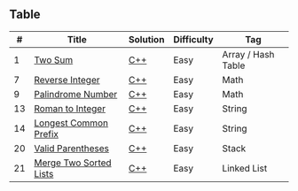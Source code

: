 ## Table
|  #  |      Title      |     Solution    |    Difficulty   | Tag  |
|-----|---------------- | --------------- | --------------- | -----|
|  1  | [Two Sum](https://leetcode.com/problems/two-sum/description/) | [C++](001_Two_Sum.cpp) | Easy | Array / Hash Table |
|  7  | [Reverse Integer](https://leetcode.com/problems/reverse-integer/description/) | [C++](007_Reversed_Integer.cpp) | Easy | Math |
|  9  | [Palindrome Number](https://leetcode.com/problems/palindrome-number/description/) | [C++](009_Palendrome.cpp) | Easy | Math |
| 13  | [Roman to Integer](https://leetcode.com/problems/roman-to-integer/description/) | [C++](013_Roman_To_Integer.cpp) | Easy | String |
| 14  | [Longest Common Prefix](https://leetcode.com/problems/longest-common-prefix/description/) | [C++](014_Longest_Common_Prefix.cpp) | Easy | String |
| 20  | [Valid Parentheses](https://leetcode.com/problems/valid-parentheses/description/) | [C++](020_Valid_Parentheses.cpp) | Easy | Stack |
| 21  | [Merge Two Sorted Lists](https://leetcode.com/problems/merge-two-sorted-lists/description/) | [C++](021_Merge_Two_Sorted_List.cpp) | Easy | Linked List |

